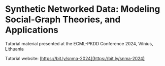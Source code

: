 # Synthetic Networked Data: Modeling Social-Graph Theories, and Applications
Tutorial material presented at the ECML-PKDD Conference 2024, Vilnius, Lithuania

Tutorial website: [https://bit.ly/snma-2024](https://bit.ly/snma-2024)

